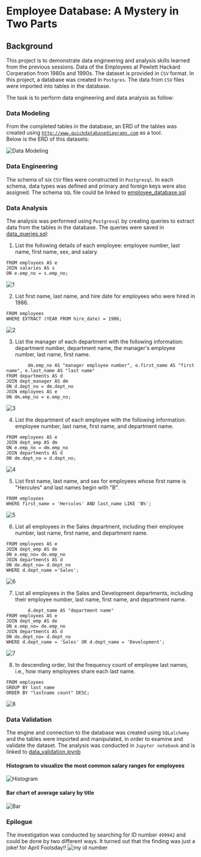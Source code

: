 # Employee Database: A Mystery in Two Parts

## Background
This project is to demonstrate data engineering and analysis skills learned from the previous sessions. Data of the Employees at Pewlett Hackard Corperation from 1980s and 1990s. The dataset is provided in `CSV` format. In this project, a database was created in `Postgres`. The data from `CSV` files were imported into tables in the database. 

The task is to perform data engineering and data analysis as follow:
### Data Modeling
From the completed tables in the database, an ERD of the tables was created using [`http://www.quickdatabasediagrams.com`](https://www.quickdatabasediagrams.com) as a tool. \
Below is the ERD of this datasets:

![Data Modeling](EmployeeSQL/Output/Figures/Employee_database_modeling.png)

### Data Engineering
The schema of six `CSV` files were constructed in `Postgresql`. In each schema, data types was defined and primary and foreign keys were also assigned. The schema `SQL` file could be linked to [employee_database.sql](https://github.com/KeSavanh/sql-challenge/blob/main/EmployeeSQL/employee_database.sql)
### Data Analysis
The analysis was performed using `Postgresql` by creating queries to extract data from the tables in the database. The queries were saved in [data_queries.sql](https://github.com/KeSavanh/sql-challenge/blob/main/EmployeeSQL/data_queries.sql):
1. List the following details of each employee: employee number, last name, first name, sex, and salary.
```SELECT e.emp_no AS "employee number", e.last_name AS "last name", e.first_name AS "first name", e.sex, s.salary
FROM employees AS e
JOIN salaries AS s
ON e.emp_no = s.emp_no;
```

![1](EmployeeSQL/Output/Figures/1.png)

2. List first name, last name, and hire date for employees who were hired in 1986.
```SELECT first_name AS "first name", last_name AS "last name", hire_date AS "hired date"
FROM employees
WHERE EXTRACT (YEAR FROM hire_date) = 1986;
```
![2](EmployeeSQL/Output/Figures/2.png)

3. List the manager of each department with the following information: department number, department name, the manager's employee number, last name, first name.
```SELECT d.dept_no AS "department number", d.dept_name AS "department name", 
		dm.emp_no AS "manager employee number", e.first_name AS "first name", e.last_name AS "last name"
FROM departments AS d
JOIN dept_manager AS dm
ON d.dept_no = dm.dept_no
JOIN employees AS e
ON dm.emp_no = e.emp_no;
```
![3](EmployeeSQL/Output/Figures/3.png)

4. List the department of each employee with the following information: employee number, last name, first name, and department name.
```SELECT e.first_name AS "first name", e.last_name AS "last name", d.dept_name AS "department name"
FROM employees AS e
JOIN dept_emp AS dm
ON e.emp_no = dm.emp_no
JOIN departments AS d
ON dm.dept_no = d.dept_no;
```
![4](EmployeeSQL/Output/Figures/4.png)

5. List first name, last name, and sex for employees whose first name is "Hercules" and last names begin with "B".
```SELECT first_name AS "first name", last_name AS "last name", sex
FROM employees
WHERE first_name = 'Hercules' AND last_name LIKE 'B%';
```
![5](EmployeeSQL/Output/Figures/5.png)

6. List all employees in the Sales department, including their employee number, last name, first name, and department name.
```SELECT e.first_name AS "first name", e.last_name AS "last name", d.dept_name AS "department name"
FROM employees AS e
JOIN dept_emp AS de
ON e.emp_no= de.emp_no
JOIN departments AS d
ON de.dept_no= d.dept_no
WHERE d.dept_name ='Sales';
```
![6](EmployeeSQL/Output/Figures/6.png)

7. List all employees in the Sales and Development departments, including their employee number, last name, first name, and department name.
```SELECT e.emp_no AS "employee number", e.first_name AS "first name", e.last_name AS "last name",
 		d.dept_name AS "department name"
FROM employees AS e
JOIN dept_emp AS de
ON e.emp_no= de.emp_no
JOIN departments AS d
ON de.dept_no= d.dept_no
WHERE d.dept_name = 'Sales' OR d.dept_name = 'Development';
```
![7](EmployeeSQL/Output/Figures/7.png)

8. In descending order, list the frequency count of employee last names, i.e., how many employees share each last name.
```SELECT last_name AS "last name", COUNT (last_name) AS "lastname count"
FROM employees
GROUP BY last_name
ORDER BY "lastname count" DESC;
```
![8](EmployeeSQL/Output/Figures/8.png)

### Data Validation
The engine and connection to the database was created using `SQLalchemy` and the tables were imported and manipulated, in order to examine and validate the dataset. The analysis was conducted in `Jupyter notebook` and is linked to [data_validation.ipynb](https://github.com/KeSavanh/sql-challenge/blob/main/EmployeeSQL/data_validation.ipynb)
#### Histogram to visualize the most common salary ranges for employees
![Histogram](EmployeeSQL/Output/Figures/Salary_range.png)
#### Bar chart of average salary by title
![Bar](EmployeeSQL/Output/Figures/title_salary.png)
### Epilogue
The investigation was conducted by searching for ID number `499942` and could be done by two different ways. It turned out that the finding was just a joke! for April Foolsday!!
![my id number](EmployeeSQL/Output/Figures/Id_no_499942.png)

